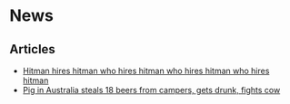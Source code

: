 # News

## Articles

- [Hitman hires hitman who hires hitman who hires hitman who hires hitman](https://metro.co.uk/2019/10/23/hitman-hires-hitman-hires-hitman-hires-hitman-hires-hitman-tells-police-10971438/)
- [Pig in Australia steals 18 beers from campers, gets drunk, fights cow](http://gadling.com/2013/09/10/australian-pig-steals-beer/)

